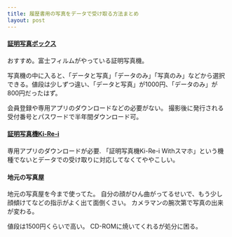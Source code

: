 ```yaml
---
title: 履歴書用の写真をデータで受け取る方法まとめ
layout: post
---
```



#### [証明写真ボックス](https://www.fujifilm.com/jp/ja/consumer/photoprinting/photo-box)
おすすめ。富士フィルムがやっている証明写真機。

写真機の中に入ると、「データと写真」「データのみ」「写真のみ」などから選択できる。値段は少しずつ違い、「データと写真」が1000円、「データのみ」が800円だったはず。

会員登録や専用アプリのダウンロードなどの必要がない。
撮影後に発行される受付番号とパスワードで半年間ダウンロード可。


#### [証明写真機Ki-Re-i](https://www.dnpphoto.jp/products/kirei/with/)

専用アプリのダウンロードが必要.
「証明写真機Ki-Re-i Withスマホ」という機種でないとデータでの受け取りに対応してなくてややこしい。


#### 地元の写真屋
地元の写真屋を今まで使ってた。
自分の顔がひん曲がってるせいで、もう少し顔傾けてなどの指示がよく出て面倒くさい。
カメラマンの腕次第で写真の出来が変わる。

値段は1500円くらいで高い。
CD-ROMに焼いてくれるが処分に困る。